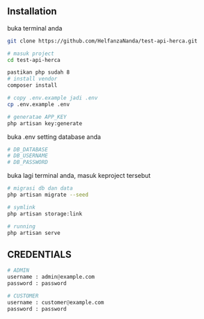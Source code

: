 ## Installation

buka terminal anda

```bash
git clone https://github.com/HelfanzaNanda/test-api-herca.git

# masuk project
cd test-api-herca

pastikan php sudah 8
# install vendor
composer install

# copy .env.example jadi .env
cp .env.example .env

# generatae APP_KEY
php artisan key:generate
```

buka .env setting database anda
```bash
# DB_DATABASE
# DB_USERNAME
# DB_PASSWORD
```

buka lagi terminal anda, masuk keproject tersebut
```bash
# migrasi db dan data
php artisan migrate --seed

# symlink
php artisan storage:link

# running
php artisan serve
```

 
## CREDENTIALS

```python
# ADMIN
username : admin@example.com
password : password

# CUSTOMER
username : customer@example.com
password : password
```